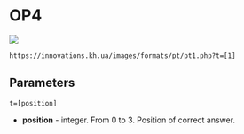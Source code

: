 # OP4
<a href = 'https://innovations.kh.ua/images/formats/pt/pt1.php?t=[1]'><img src = 'https://innovations.kh.ua/images/formats/pt/pt1.php?t=[1]'></a>  
  
```https://innovations.kh.ua/images/formats/pt/pt1.php?t=[1]```

## Parameters
```t=[position]```
* **position** - integer. From 0 to 3. Position of correct answer.
